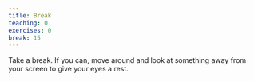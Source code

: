 ```yaml
---
title: Break
teaching: 0
exercises: 0
break: 15
---
```


Take a break. If you can, move around and look at something away from your screen to give your eyes a rest.




